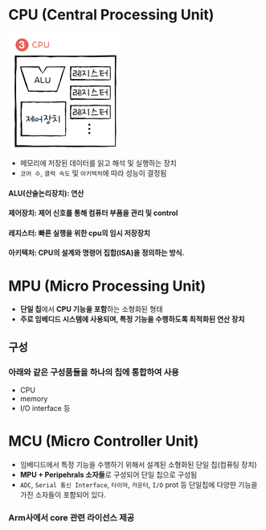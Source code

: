 # CPU (Central Processing Unit)

![alt text](image.png)

- 메모리에 저장된 데이터를 읽고 해석 및 실행하는 장치
- `코어 수`, `클럭 속도` 및 `아키텍처`에 따라 성능이 결정됨

#### ALU(산술논리장치): 연산

#### 제어장치: 제어 신호를 통해 컴퓨터 부품을 관리 및 control

#### 레지스터: 빠른 실행을 위한 cpu의 임시 저장장치

#### 아키텍처: CPU의 설계와 명령어 집합(ISA)을 정의하는 방식.

# MPU (Micro Processing Unit)

- **단일 칩**에서 **CPU 기능을 포함**하는 소형화된 형태
- **주로 임베디드 시스템에 사용되며, 특정 기능을 수행하도록 최적화된 연산 장치**

## 구성

### 아래와 같은 구성품들을 하나의 칩에 통합하여 사용

- CPU
- memory
- I/O interface 등

# MCU (Micro Controller Unit)

- 임베디드에서 특정 기능을 수행하기 위해서 설계된 소형화된 단일 칩(컴퓨팅 장치)
- **MPU + Peripehrals 소자들**로 구성되어 단일 칩으로 구성됨
- `ADC`, `Serial 통신 Interface`, `타이머`, `카운터`, `I/O` prot 등 단일칩에 다양한 기능을 가진 소자들이 포함되어 있다.

### Arm사에서 core 관련 라이선스 제공
